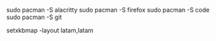 sudo pacman -S alacritty
sudo pacman -S firefox
sudo pacman -S code
sudo pacman -S git

setxkbmap -layout latam,latam